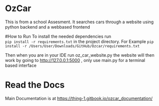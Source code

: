 
# OzCar
This is from a school Assesment. It searches cars through a website using python backend and a webbased frontend 

#How to Run
To install the needed dependencies run  
`pip install -r requirements.txt`
in the project directory. For Example `pip install -r /Users/User/Downloads/GitHub/Ozcar/requirements.txt`

Then when you are in your IDE run oz_car_website.py the website will then work by going to http://127.0.0.1:5000 , only use main.py for a terminal based interface

# Read the Docs
Main Documentation is at https://thing-1.gitbook.io/ozcar_documentation/
